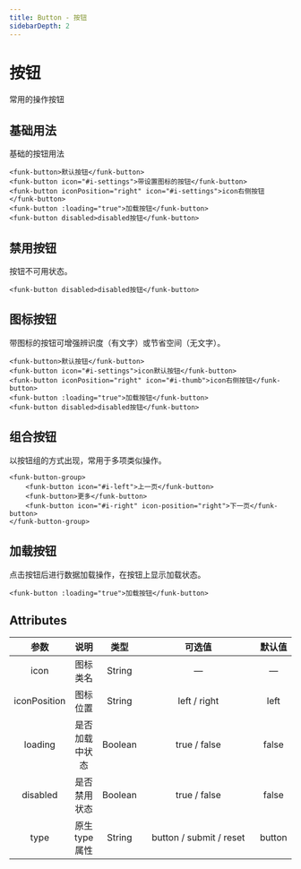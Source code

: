 ```yaml
---
title: Button - 按钮
sidebarDepth: 2
---
```

# 按钮 <Badge text="beta" type="warn"/>

常用的操作按钮

## 基础用法

基础的按钮用法

<ClientOnly>
<button-demo1 />
</ClientOnly>

```vue
<funk-button>默认按钮</funk-button>
<funk-button icon="#i-settings">带设置图标的按钮</funk-button>
<funk-button iconPosition="right" icon="#i-settings">icon右侧按钮</funk-button>
<funk-button :loading="true">加载按钮</funk-button>
<funk-button disabled>disabled按钮</funk-button>
```

## 禁用按钮

按钮不可用状态。


<button-demo2 />

```vue
<funk-button disabled>disabled按钮</funk-button>
```

## 图标按钮

带图标的按钮可增强辨识度（有文字）或节省空间（无文字）。

<button-demo3 />

```vue
<funk-button>默认按钮</funk-button>
<funk-button icon="#i-settings">icon默认按钮</funk-button>
<funk-button iconPosition="right" icon="#i-thumb">icon右侧按钮</funk-button>
<funk-button :loading="true">加载按钮</funk-button>
<funk-button disabled>disabled按钮</funk-button>
```

## 组合按钮

以按钮组的方式出现，常用于多项类似操作。

<button-demo4 />

```vue
<funk-button-group>
    <funk-button icon="#i-left">上一页</funk-button>
    <funk-button>更多</funk-button>
    <funk-button icon="#i-right" icon-position="right">下一页</funk-button>
</funk-button-group>
```

## 加载按钮

点击按钮后进行数据加载操作，在按钮上显示加载状态。

<button-demo5 />

```vue
<funk-button :loading="true">加载按钮</funk-button>
```
## Attributes

|     参数     |      说明      |  类型   |         可选值          | 默认值 |
| :----------: | :------------: | :-----: | :---------------------: | :----: |
|     icon     |    图标类名    | String  |            —            |   —    |
| iconPosition |    图标位置    | String  |      left / right       |  left  |
|   loading    | 是否加载中状态 | Boolean |      true / false       | false  |
|   disabled   |  是否禁用状态  | Boolean |      true / false       | false  |
|     type     | 原生 type 属性 | String  | button / submit / reset | button |

<style>
table th:nth-child(4) {
    width: 290px;
}
</style>
